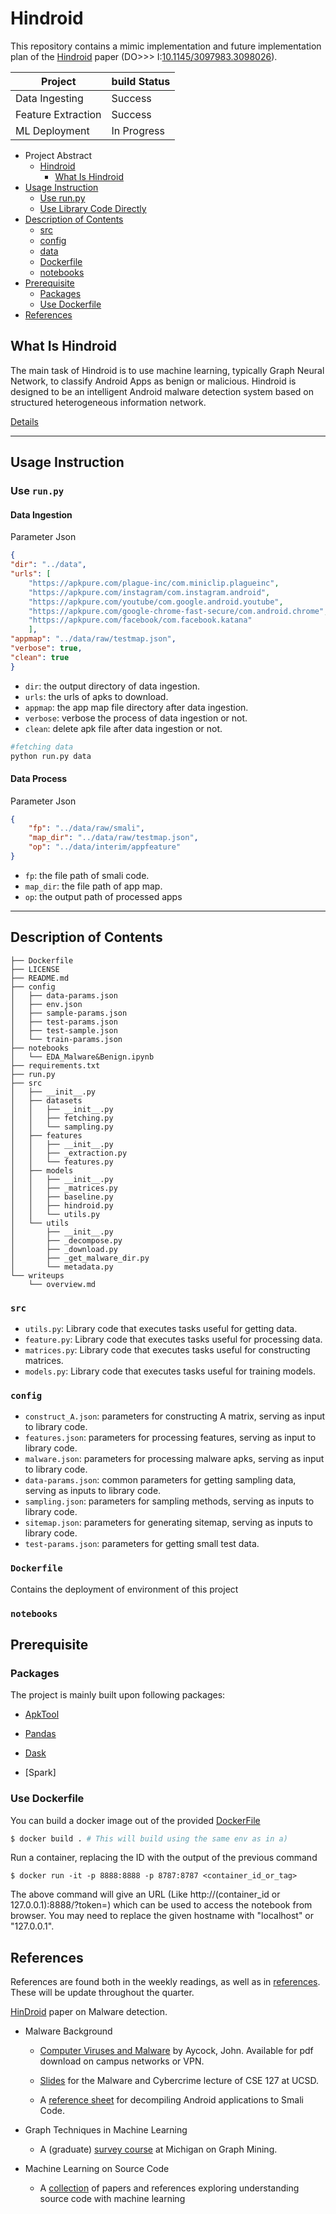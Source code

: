 # Hindroid

This repository contains a mimic implementation and future implementation plan of the [Hindroid](https://www.cse.ust.hk/~yqsong/papers/2017-KDD-HINDROID.pdf) paper (DO>>> I:[10.1145/3097983.3098026](https://doi.org/10.1145/3097983.3098026)).

Project|build Status
---|---
Data Ingesting| Success
Feature Extraction| Success
ML Deployment | In Progress

- Project Abstract
  - [Hindroid](#hindroid)
    - [What Is Hindroid](#what-is-hindroid)
- [Usage Instruction](#usage-instruction)
  - [Use run.py](#use-runpy)
  - [Use Library Code Directly](#use-library-code-directly)
- [Description of Contents](#description-of-contents)
  - [src](#src)
  - [config](#config)
  - [data](#data)
  - [Dockerfile](#dockerfile)
  - [notebooks](#notebooks)
- [Prerequisite](#prerequisite)
  - [Packages](#packages)
  - [Use Dockerfile](#use-dockerfile)
- [References](#references)

## What Is Hindroid

The main task of Hindroid is to use machine learning, typically Graph Neural Network, to classify Android Apps as benign or malicious. Hindroid is designed to be an intelligent Android malware detection system based on structured heterogeneous information network.

[Details](https://github.com/shy166/hindroid/blob/master/writeups/overview.md)

------------------------------------------------------------------------------------------------

## Usage Instruction

### Use `run.py`

#### Data Ingestion

Parameter Json

```json
{
"dir": "../data",
"urls": [
    "https://apkpure.com/plague-inc/com.miniclip.plagueinc",
    "https://apkpure.com/instagram/com.instagram.android",
    "https://apkpure.com/youtube/com.google.android.youtube",
    "https://apkpure.com/google-chrome-fast-secure/com.android.chrome",
    "https://apkpure.com/facebook/com.facebook.katana"
    ],
"appmap": "../data/raw/testmap.json",
"verbose": true,
"clean": true
}
```

- `dir`: the output directory of data ingestion.
- `urls`: the urls of apks to download.
- `appmap`: the app map file directory after data ingestion.
- `verbose`: verbose the process of data ingestion or not.
- `clean`: delete apk file after data ingestion or not.


```bash
#fetching data
python run.py data
```

#### Data Process

Parameter Json

```json
{
    "fp": "../data/raw/smali",
    "map_dir": "../data/raw/testmap.json",
    "op": "../data/interim/appfeature"
}
```

- `fp`: the file path of smali code.
- `map_dir`: the file path of app map.
- `op`: the output path of processed apps

------------------------------------------------------------------------------------------------

## Description of Contents

```
├── Dockerfile
├── LICENSE
├── README.md
├── config
│   ├── data-params.json
│   ├── env.json
│   ├── sample-params.json
│   ├── test-params.json
│   ├── test-sample.json
│   └── train-params.json
├── notebooks
│   └── EDA_Malware&Benign.ipynb
├── requirements.txt
├── run.py
├── src
│   ├── __init__.py
│   ├── datasets
│   │   ├── __init__.py
│   │   ├── fetching.py
│   │   └── sampling.py
│   ├── features
│   │   ├── __init__.py
│   │   ├── _extraction.py
│   │   └── features.py
│   ├── models
│   │   ├── __init__.py
│   │   ├── _matrices.py
│   │   ├── baseline.py
│   │   ├── hindroid.py
│   │   └── utils.py
│   └── utils
│       ├── __init__.py
│       ├── _decompose.py
│       ├── _download.py
│       ├── _get_malware_dir.py
│       └── metadata.py
└── writeups
    └── overview.md
```

### `src`

- `utils.py`: Library code that executes tasks useful for getting data.
- `feature.py`: Library code that executes tasks useful for processing data.
- `matrices.py`: Library code that executes tasks useful for constructing matrices.
- `models.py`: Library code that executes tasks useful for training models.

### `config`

- `construct_A.json`: parameters for constructing A matrix, serving as input to library code.
- `features.json`: parameters for processing features, serving as input to library code.
- `malware.json`: parameters for processing malware apks, serving as input to library code.
- `data-params.json`: common parameters for getting sampling data, serving as inputs to library code.
- `sampling.json`: parameters for sampling methods, serving as inputs to library code.
- `sitemap.json`: parameters for generating sitemap, serving as inputs to library code.
- `test-params.json`: parameters for getting small test data.

### `Dockerfile`

Contains the deployment of environment of this project

### `notebooks`


## Prerequisite

### Packages

The project is mainly built upon following packages:

- [ApkTool](https://ibotpeaches.github.io/Apktool/)

- [Pandas](https://pandas.pydata.org/)

- [Dask](https://dask.org/)

- [Spark]

### Use Dockerfile

  You can build a docker image out of the provided [DockerFile](Dockerfile)

  ```bash
  $ docker build . # This will build using the same env as in a)
  ```

  Run a container, replacing the ID with the output of the previous command

  ```
  $ docker run -it -p 8888:8888 -p 8787:8787 <container_id_or_tag>
  ```
  
  The above command will give an URL (Like http://(container_id or 127.0.0.1):8888/?token=<sometoken>) which can be used to access the notebook from browser. You may need to replace the given hostname with "localhost" or "127.0.0.1".

## References

References are found both in the weekly readings, as well as in
[references](references.md). These will be update throughout the
quarter.

[HinDroid](https://www.cse.ust.hk/~yqsong/papers/2017-KDD-HINDROID.pdf)
paper on Malware detection.

- Malware Background

  - [Computer Viruses and
    Malware](https://www.springer.com/us/book/9780387302362) by Aycock,
    John. Available for pdf download on campus networks or VPN.

  - [Slides](http://cseweb.ucsd.edu/classes/sp18/cse127-a/CSE127sp18.18-Savage.pdf)
    for the Malware and Cybercrime lecture of CSE 127 at UCSD.

  - A [reference
    sheet](http://pages.cpsc.ucalgary.ca/~joel.reardon/mobile/smali-cheat.pdf)
    for decompiling Android applications to Smali Code.

- Graph Techniques in Machine Learning

  - A (graduate) [survey course](http://web.eecs.umich.edu/~dkoutra/courses/W18_598/) at Michigan on Graph Mining.

- Machine Learning on Source Code

  - A [collection](https://github.com/src-d/awesome-machine-learning-on-source-code)
  of papers and references exploring understanding source code with
  machine learning